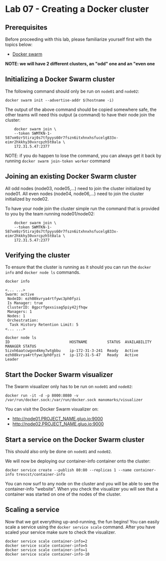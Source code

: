 # Lab 07 - Creating a Docker cluster

## Prerequisites

Before proceeding with this lab, please familiarize yourself first with the topics below:

* [Docker swarm](https://docs.docker.com/engine/reference/glossary/#/swarm)

**NOTE: we will have 2 different clusters, an "odd" one and an "even one**

## Initializing a Docker Swarm cluster

The following command should only be run on `node01` and `node02`:

```
docker swarm init --advertise-addr $(hostname -i) 
```

The output of the above command should be copied somewhere safe, the other teams will need this output (a command) to have their node join the cluster:

```
    docker swarm join \
    --token SWMTKN-1-587xm9zr5tiraj0s7tfpyys60r7fszn6itxhnxhsfucelg833x-eimr2hkkhy30vxrcpzh5t0ala \
    172.31.5.47:2377
```

NOTE: if you do happen to lose the command, you can always get it back by running `docker swarm join-token worker` command

## Joining an existing Docker Swarm cluster

All odd nodes (node03, node05,...) need to join the cluster initialized by node01.  All even nodes (node04, node06,...) need to join the cluster initialized by node02.

To have your node join the cluster simple run the command that is provided to you by the team running node01/node02:

```
    docker swarm join \
    --token SWMTKN-1-587xm9zr5tiraj0s7tfpyys60r7fszn6itxhnxhsfucelg833x-eimr2hkkhy30vxrcpzh5t0ala \
    172.31.5.47:2377
```

## Verifying the cluster

To ensure that the cluster is running as it should you can run the `docker info` and `docker node ls` commands.

```
docker info

<... ...>
Swarm: active
 NodeID: ezh08kvrya4rtfywc3ph0fyzi
 Is Manager: true
 ClusterID: 8gpcrfgexsisag5piy42jfhqw
 Managers: 1
 Nodes: 1
 Orchestration:
  Task History Retention Limit: 5
<... ...> 

docker node ls
ID                           HOSTNAME         STATUS  AVAILABILITY  MANAGER STATUS
5izxh6aatcwgxn4kmy7wtgbbu    ip-172-31-3-241  Ready   Active
ezh08kvrya4rtfywc3ph0fyzi *  ip-172-31-5-47   Ready   Active        Leader
```
## Start the Docker Swarm visualizer

The Swarm visualizer only has to be run on `node01` and `node02`:

```
docker run -it -d -p 8000:8080 -v /var/run/docker.sock:/var/run/docker.sock manomarks/visualizer
```

You can visit the Docker Swarm visualizer on:
- http://node01.PROJECT_NAME.gluo.io:9000
- http://node02.PROJECT_NAME.gluo.io:9000

## Start a service on the Docker Swarm cluster

This should also only be done on `node01` and `node02`.

We will now be deploying our container-info container onto the cluster:

```
docker service create --publish 80:80 --replicas 1 --name container-info trescst/container-info
```

You can now surf to any node on the cluster and you will be able to see the container-info "website".  When you check the visualizer you will see that a container was started on one of the nodes of the cluster.

## Scaling a service

Now that we got everything up-and-running, the fun begins!  You can easily scale a service using the `docker service scale` command.  After you have scaled your service make sure to check the visualizer.

```
docker service scale container-info=2
docker service scale container-info=5
docker service scale container-info=1
docker service scale container-info-10
```
